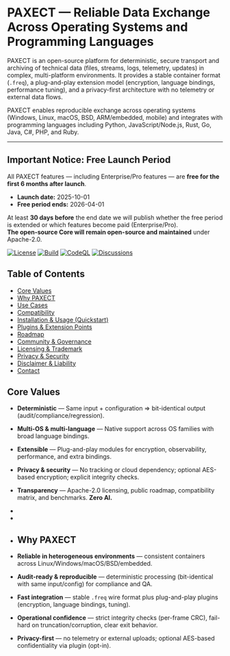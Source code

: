 # PAXECT — Reliable Data Exchange Across Operating Systems and Programming Languages

PAXECT is an open-source platform for deterministic, secure transport and archiving of technical data (files, streams, logs, telemetry, updates) in complex, multi-platform environments. It provides a stable container format (`.freq`), a plug-and-play extension model (encryption, language bindings, performance tuning), and a privacy-first architecture with no telemetry or external data flows.

PAXECT enables reproducible exchange across operating systems (Windows, Linux, macOS, BSD, ARM/embedded, mobile) and integrates with programming languages including Python, JavaScript/Node.js, Rust, Go, Java, C#, PHP, and Ruby.

---

## Important Notice: Free Launch Period

All PAXECT features — including Enterprise/Pro features — are **free for the first 6 months after launch**.

- **Launch date:** 2025-10-01  
- **Free period ends:** 2026-04-01

At least **30 days before** the end date we will publish whether the free period is extended or which features become paid (Enterprise/Pro).  
**The open-source Core will remain open-source and maintained** under Apache-2.0.

[![License](https://img.shields.io/badge/License-Apache_2.0-blue.svg)](LICENSE)
[![Build](https://github.com/PAXECT-Interface/PAXECT---Core/actions/workflows/ci.yml/badge.svg)](../../actions)
[![CodeQL](https://github.com/PAXECT-Interface/PAXECT---Core/actions/workflows/codeql.yml/badge.svg)](../../actions)
[![Discussions](https://img.shields.io/github/discussions/PAXECT-Interface/PAXECT---Core)](../../discussions)



## Table of Contents
- [Core Values](#core-values)
- [Why PAXECT](#why-paxect)
- [Use Cases](#use-cases)
- [Compatibility](#compatibility)
- [Installation & Usage (Quickstart)](#installation--usage-quickstart)
- [Plugins & Extension Points](#plugins--extension-points)
- [Roadmap](#roadmap)
- [Community & Governance](#community--governance)
- [Licensing & Trademark](#licensing--trademark)
- [Privacy & Security](#privacy--security)
- [Disclaimer & Liability](#disclaimer--liability)
- [Contact](#contact)





## Core Values
- **Deterministic** — Same input + configuration ⇒ bit-identical output (audit/compliance/regression).
- **Multi-OS & multi-language** — Native support across OS families with broad language bindings.
- **Extensible** — Plug-and-play modules for encryption, observability, performance, and extra bindings.
- **Privacy & security** — No tracking or cloud dependency; optional AES-based encryption; explicit integrity checks.
- **Transparency** — Apache-2.0 licensing, public roadmap, compatibility matrix, and benchmarks. **Zero AI.**

-
-
- ## Why PAXECT

- **Reliable in heterogeneous environments** — consistent containers across Linux/Windows/macOS/BSD/embedded.
- **Audit-ready & reproducible** — deterministic processing (bit-identical with same input/config) for compliance and QA.
- **Fast integration** — stable `.freq` wire format plus plug-and-play plugins (encryption, language bindings, tuning).
- **Operational confidence** — strict integrity checks (per-frame CRC), fail-hard on truncation/corruption, clear exit behavior.
- **Privacy-first** — no telemetry or external uploads; optional AES-based confidentiality via plugin (opt-in).





